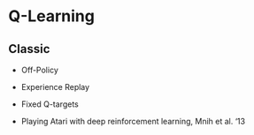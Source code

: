 # Q-Learning

## Classic
- Off-Policy
- Experience Replay
- Fixed Q-targets

- Playing Atari with deep reinforcement learning, Mnih et al. ‘13